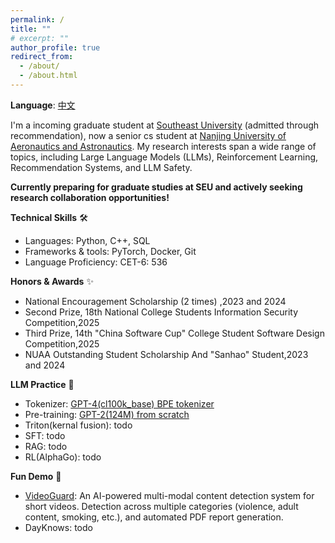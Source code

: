 ```yaml
---
permalink: /
title: ""
# excerpt: ""
author_profile: true
redirect_from: 
  - /about/
  - /about.html
---
```

**Language**:  [中文](/about_zh/)

I'm a incoming graduate student at [Southeast University](https://www.seu.edu.cn/) (admitted through recommendation), now a senior cs student at [Nanjing University of Aeronautics and Astronautics](https://www.nuaa.edu.cn/). My research interests span a wide range of topics, including Large Language Models (LLMs), Reinforcement Learning, Recommendation Systems, and LLM Safety. 

**Currently preparing for graduate studies at SEU and actively seeking research collaboration opportunities!**


**Technical Skills** 🛠️ 
- Languages: Python, C++, SQL
- Frameworks & tools: PyTorch, Docker, Git
- Language Proficiency: CET-6: 536

**Honors & Awards** ✨
*   National Encouragement Scholarship (2 times) ,2023 and 2024
*   Second Prize, 18th National College Students Information Security Competition,2025
*   Third Prize, 14th "China Software Cup" College Student Software Design Competition,2025
*   NUAA Outstanding Student Scholarship And "Sanhao" Student,2023 and 2024

**LLM Practice** 🤖
-   Tokenizer: [GPT-4(cl100k_base) BPE tokenizer](https://github.com/ShallowU/MyTokenizer_Learning)
-   Pre-training: [GPT-2(124M) from scratch](https://github.com/ShallowU/Reproduce-GPT2-124M)
-   Triton(kernal fusion): todo
-   SFT: todo
-   RAG: todo
-   RL(AlphaGo): todo

**Fun Demo** 🚀
-   [VideoGuard](https://github.com/ShallowU/VideoGuard): An AI-powered multi-modal content detection system for short videos. Detection across multiple categories (violence, adult content, smoking, etc.), and automated PDF report generation.
-   DayKnows: todo
